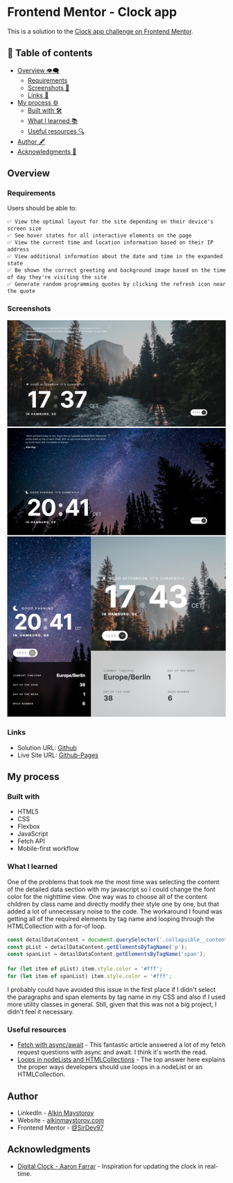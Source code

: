 # Frontend Mentor - Clock app

This is a solution to the [Clock app challenge on Frontend Mentor](https://www.frontendmentor.io/challenges/clock-app-LMFaxFwrM).

## 📑 Table of contents

- [Overview 👁‍🗨](#overview)
  - [Requirements ](#requirements)
  - [Screenshots 📸](#screenshots)
  - [Links 🔗](#links)
- [My process ⚙](#my-process)
  - [Built with 🛠](#built-with)
  - [What I learned 📚](#what-i-learned)
  - [Useful resources 🔍](#useful-resources)
- [Author 🖋](#author) 
- [Acknowledgments 🙏](#acknowledgments)

## Overview

### Requirements 

Users should be able to:

    ✅ View the optimal layout for the site depending on their device's screen size
    ✅ See hover states for all interactive elements on the page
    ✅ View the current time and location information based on their IP address
    ✅ View additional information about the date and time in the expanded state
    ✅ Be shown the correct greeting and background image based on the time of day they're visiting the site
    ✅ Generate random programming quotes by clicking the refresh icon near the quote

### Screenshots

![](https://github.com/SirDev97/clock-app/blob/main/assets/solution/daytime-desktop.jpeg?raw=true)
![](https://github.com/SirDev97/clock-app/blob/main/assets/solution/nighttime-desktop.jpeg?raw=true)
![](https://github.com/SirDev97/clock-app/blob/main/assets/solution/combined.png?raw=true)

### Links

- Solution URL: [Github](https://github.com/a-maystorov/clock-app)
- Live Site URL: [Github-Pages](https://a-maystorov.github.io/clock-app/)

## My process

### Built with

- HTML5
- CSS
- Flexbox
- JavaScript
- Fetch API
- Mobile-first workflow

### What I learned

One of the problems that took me the most time was selecting the content of the detailed data section with my javascript so I could change the font color for the nighttime view. One way was to choose all of the content children by class name and directly modify their style one by one, but that added a lot of unnecessary noise to the code. The workaround I found was getting all of the required elements by tag name and looping through the HTMLCollection with a for-of loop.

```js
const detailDataContent = document.querySelector('.collapsible__content');
const pList = detailDataContent.getElementsByTagName('p');
const spanList = detailDataContent.getElementsByTagName('span');

for (let item of pList) item.style.color = '#fff';
for (let item of spanList) item.style.color = '#fff';
```

I probably could have avoided this issue in the first place if I didn't select the paragraphs and span elements by tag name in my CSS and also if I used more utility classes in general. Still, given that this was not a big project, I didn't feel it necessary.

### Useful resources

- [Fetch with async/await](https://dmitripavlutin.com/javascript-fetch-async-await/) - This fantastic article answered a lot of my fetch request questions with async and await. I think it's worth the read.
- [Loops in nodeLists and HTMLCollections](https://stackoverflow.com/questions/22754315/for-loop-for-htmlcollection-elements) - The top answer here explains the proper ways developers should use loops in a nodeList or an HTMLCollection.

## Author

- LinkedIn - [Alkin Maystorov](https://www.linkedin.com/in/alkin-maystorov/)
- Website - [alkinmaystorov.com](https://alkinmaystorov.com)
- Frontend Mentor - [@SirDev97](https://www.frontendmentor.io/profile/SirDev97)

## Acknowledgments

- [Digital Clock - Aaron Farrar](https://codepen.io/afarrar/pen/JRaEjP) - Inspiration for updating the clock in real-time.
